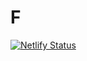 # F
[![Netlify Status](https://api.netlify.com/api/v1/badges/cf8a8f45-ceea-4521-bdd5-80adb20fe1c5/deploy-status)](https://app.netlify.com/sites/viaahmed/deploys)
